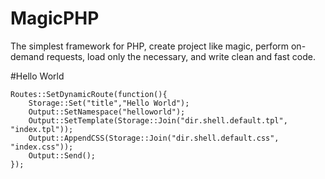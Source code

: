 MagicPHP
========

The simplest framework for PHP, create project like magic, perform on-demand requests, load only the necessary, and write clean and fast code.

#Hello World
<pre><code>Routes::SetDynamicRoute(function(){   
    Storage::Set("title","Hello World");
    Output::SetNamespace("helloworld");
    Output::SetTemplate(Storage::Join("dir.shell.default.tpl", "index.tpl"));
    Output::AppendCSS(Storage::Join("dir.shell.default.css", "index.css"));
    Output::Send();
});</code></pre>
